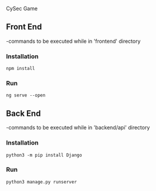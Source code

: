 CySec Game

## Front End
-commands to be executed while in 'frontend' directory
### Installation
`npm install`

### Run
`ng serve --open`


## Back End
-commands to be executed while in 'backend/api' directory

### Installation
`python3 -m pip install Django`

### Run 
`python3 manage.py runserver`